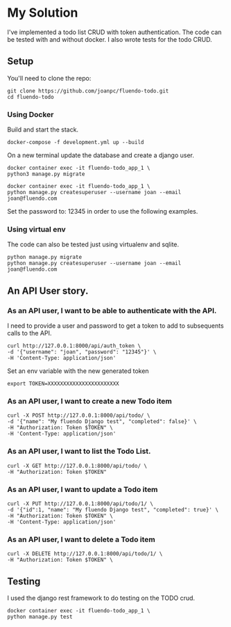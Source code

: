 # My Solution

I've implemented a todo list CRUD with token authentication. 
The code can be tested with and without docker.
I also wrote tests for the todo CRUD.


## Setup

You'll need to clone the repo:

    git clone https://github.com/joanpc/fluendo-todo.git
    cd fluendo-todo

### Using Docker

Build and start the stack.

    docker-compose -f development.yml up --build

On a new terminal update the database and create a django user.

    docker container exec -it fluendo-todo_app_1 \
    python3 manage.py migrate
    
    docker container exec -it fluendo-todo_app_1 \
    python manage.py createsuperuser --username joan --email joan@fluendo.com

Set the password to: 12345 in order to use the following examples.
    

### Using virtual env

The code can also be tested just using virtualenv and sqlite.

    python manage.py migrate
    python manage.py createsuperuser --username joan --email joan@fluendo.com


## An API User story.


### As an API user, I want to be able to authenticate with the API.


I need to provide a user and password to get a token to add to subsequents calls to the API.

    curl http://127.0.0.1:8000/api/auth_token \
    -d '{"username": "joan", "password": "12345"}' \
    -H 'Content-Type: application/json'

Set an env variable with the new generated token

    export TOKEN=XXXXXXXXXXXXXXXXXXXXXXX

### As an API user, I want to create a new Todo item

    curl -X POST http://127.0.0.1:8000/api/todo/ \
    -d '{"name": "My fluendo Django test", "completed": false}' \
    -H "Authorization: Token $TOKEN" \
    -H 'Content-Type: application/json'
    

### As an API user, I want to list the Todo  List.

    curl -X GET http://127.0.0.1:8000/api/todo/ \
    -H "Authorization: Token $TOKEN"


### As an API user, I want to update a Todo item

    curl -X PUT http://127.0.0.1:8000/api/todo/1/ \
    -d '{"id":1, "name": "My fluendo Django test", "completed": true}' \
    -H "Authorization: Token $TOKEN" \
    -H 'Content-Type: application/json'

### As an API user, I want to delete a Todo item

    curl -X DELETE http://127.0.0.1:8000/api/todo/1/ \
    -H "Authorization: Token $TOKEN" \
    

## Testing

I used the django rest framework to do testing on the TODO crud.

    docker container exec -it fluendo-todo_app_1 \
    python manage.py test

